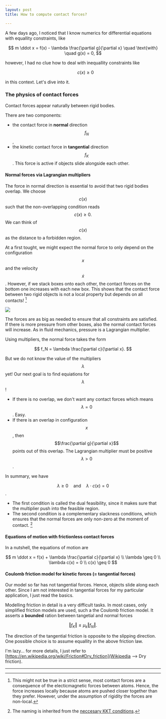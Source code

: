 ```yaml
---
layout: post
title: How to compute contact forces?

---
```

A few days ago, I noticed that I know numerics for differential equations with equallity constraints, like

$$  
m \ddot x = f(x) - \lambda \frac{\partial g}{\partial x} \quad \text{with} \quad g(x) = 0,  
$$

however, I had no clue how to deal with inequallity constraints like

$$  
\quad c(x) \geq 0
$$

in this context. Let's dive into it.

### The physics of contact forces

Contact forces appear naturally between rigid bodies.

There are two components:

* the contact force in **normal** direction $$f_N$$,
* the kinetic contact force in **tangential** direction $$f_K$$. This force is active if objects slide alongside each other.

#### Normal forces via Lagrangian multipliers

The force in normal direction is essential to avoid that two rigid bodies overlap.
We choose $$c(x)$$ such that the non-overlapping condition
reads
$$
c(x) \geq 0.
$$
We can think of $$c(x)$$ as the distance to a forbidden region.

At a first tought, we might expect the normal force to only depend on the configuration $$x$$ and the velocity $$\dot x$$.
However, if we stack boxes onto each other, the contact forces on the bottom one increases with each new box. This shows that the contact force between two rigid objects is not a local property but depends on all contacts! [^2]

<img class="col three" src="{{ site.baseurl }}/assets/boxes.png"/>

The forces are as big as needed to ensure that all constraints are satisfied.
If there is more pressure from other boxes, also the normal contact forces will increase.
As in fluid mechanics, pressure is a Lagrangian multiplier.

Using multipliers, the normal force takes the form

$$
f_N = \lambda \frac{\partial c}{\partial x}.
$$

But we do not know the value of the multipliers $$\lambda$$ yet! 
Our next goal is to find equiations for $$\lambda$$!
- If there is no overlap, we don't want any contact forces which means $$\lambda = 0$$. Easy.
- If there is an overlap in configuration $$x$$, then $$\frac{\partial g}{\partial x}$$ points out of this overlap. The Lagrangian multiplier must be positive $$\lambda > 0$$.

In summary, we have

$$ \lambda \geq 0 \quad \text{and} \quad \lambda \cdot c(x) = 0$$.

- The first condition is called the dual feasibility, since it makes sure that the multiplier push into the feasible region.  
- The second condition is a complementary slackness conditions, which ensures that the normal forces are only non-zero at the moment of contact. [^1]


#### Equations of motion with frictionless contact forces

In a nutshell, the equations of motion are

$$
m \ddot x = f(x) + \lambda \frac{\partial c}{\partial x} \\
\lambda \geq 0 \\
\lambda c(x) = 0 \\
c(x) \geq 0
$$



#### Coulomb friction model for kinetic forces (= tangential forces) 

Our model so far has not tangential forces. Hence, objects slide along each other.
Since I am not interested in tangential forces for my particular application, I just read the basics.

Modelling friction in detail is a very difficult tasks. In most cases, only simplified friction models are used, such a the Coulomb friction model.
It asserts a **bounded** ration between tangetial and normal forces
 
$$
\Vert f_K \Vert \leq \mu_k \Vert f_N \Vert.
$$

The direction of the tangential friction is opposite to the slipping direction.
One possible choice is to assume equallity in the above friction law.

I'm lazy... for more details, I just refer to 
[https://en.wikipedia.org/wiki/Friction#Dry_friction](Wikipedia --> Dry friction).


***

[^1]: The naming is inherited from the [neccesary KKT conditions](https://en.wikipedia.org/wiki/Karush%E2%80%93Kuhn%E2%80%93Tucker_conditions#Necessary_conditions).
[^2]: This might not be true in a strict sense, most contact forces are a consequence of the electicmagnetic forces between atoms. Hence, the force increases locally because atoms are pushed closer together than they prefer. However, under the assumption of rigidity the forces are non-local.